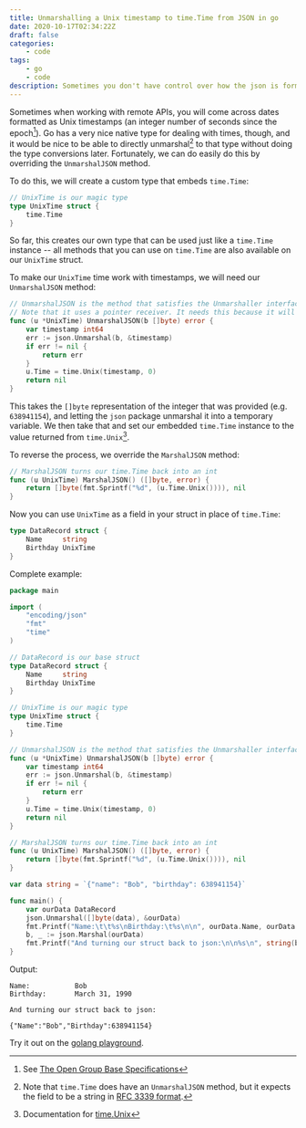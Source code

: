 ```yaml
---
title: Unmarshalling a Unix timestamp to time.Time from JSON in go
date: 2020-10-17T02:34:22Z
draft: false
categories:
    - code
tags:
    - go
    - code
description: Sometimes you don't have control over how the json is formatted, but you still want native types.
---
```


Sometimes when working with remote APIs, you will come across dates formatted as Unix timestamps (an integer number of seconds since the epoch[^1]). Go has a very nice native type for dealing with times, though, and it would be nice to be able to directly unmarshal[^2] to that type without doing the type conversions later. Fortunately, we can do easily do this by overriding the `UnmarshalJSON` method.

To do this, we will create a custom type that embeds `time.Time`:

```go
// UnixTime is our magic type
type UnixTime struct {
	time.Time
}
```

So far, this creates our own type that can be used just like a `time.Time` instance -- all methods that you can use on `time.Time` are also available on our `UnixTime` struct.

To make our `UnixTime` time work with timestamps, we will need our `UnmarshalJSON` method:

```go
// UnmarshalJSON is the method that satisfies the Unmarshaller interface
// Note that it uses a pointer receiver. It needs this because it will be modifying the embedded time.Time instance
func (u *UnixTime) UnmarshalJSON(b []byte) error {
	var timestamp int64
	err := json.Unmarshal(b, &timestamp)
	if err != nil {
		return err
	}
	u.Time = time.Unix(timestamp, 0)
	return nil
}
```

This takes the `[]byte` representation of the integer that was provided (e.g. `638941154`), and letting the `json` package unmarshal it into a temporary variable. We then take that and set our embedded `time.Time` instance to the value returned from `time.Unix`[^3].

To reverse the process, we override the `MarshalJSON` method:

```go
// MarshalJSON turns our time.Time back into an int
func (u UnixTime) MarshalJSON() ([]byte, error) {
	return []byte(fmt.Sprintf("%d", (u.Time.Unix()))), nil
}
```

Now you can use `UnixTime` as a field in your struct in place of `time.Time`:

```go
type DataRecord struct {
    Name     string
    Birthday UnixTime
}
```

Complete example:

```go
package main

import (
	"encoding/json"
	"fmt"
	"time"
)

// DataRecord is our base struct
type DataRecord struct {
	Name     string
	Birthday UnixTime
}

// UnixTime is our magic type
type UnixTime struct {
	time.Time
}

// UnmarshalJSON is the method that satisfies the Unmarshaller interface
func (u *UnixTime) UnmarshalJSON(b []byte) error {
	var timestamp int64
	err := json.Unmarshal(b, &timestamp)
	if err != nil {
		return err
	}
	u.Time = time.Unix(timestamp, 0)
	return nil
}

// MarshalJSON turns our time.Time back into an int
func (u UnixTime) MarshalJSON() ([]byte, error) {
	return []byte(fmt.Sprintf("%d", (u.Time.Unix()))), nil
}

var data string = `{"name": "Bob", "birthday": 638941154}`

func main() {
	var ourData DataRecord
	json.Unmarshal([]byte(data), &ourData)
	fmt.Printf("Name:\t\t%s\nBirthday:\t%s\n\n", ourData.Name, ourData.Birthday.Format("January 02, 2006")) // Note that we can still use the Format method from time.Time
	b, _ := json.Marshal(ourData)
	fmt.Printf("And turning our struct back to json:\n\n%s\n", string(b))
}
```

Output:

```
Name:           Bob
Birthday:       March 31, 1990

And turning our struct back to json:

{"Name":"Bob","Birthday":638941154}
```

Try it out on the [golang playground](https://play.golang.org/p/ajU4j5vlTtv).

[^1]: See [The Open Group Base Specifications](https://pubs.opengroup.org/onlinepubs/9699919799/basedefs/V1_chap04.html#tag_04_16)
[^2]: Note that `time.Time` does have an `UnmarshalJSON` method, but it expects the field to be a string in [RFC 3339 format](https://golang.org/pkg/time/#Time.UnmarshalJSON).
[^3]: Documentation for [time.Unix](https://golang.org/pkg/time/#Unix)